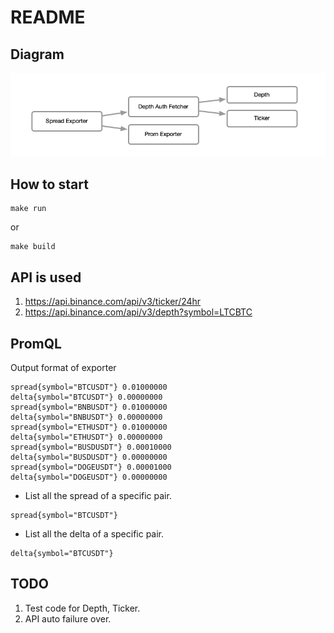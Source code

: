 # README

## Diagram

![](https://raw.githubusercontent.com/hlxwell/binance-spread-exporter/master/docs/diagram.png)

## How to start

```
make run
```

or

```
make build 
```

## API is used

1. https://api.binance.com/api/v3/ticker/24hr
2. https://api.binance.com/api/v3/depth?symbol=LTCBTC

## PromQL

Output format of exporter

```
spread{symbol="BTCUSDT"} 0.01000000 
delta{symbol="BTCUSDT"} 0.00000000 
spread{symbol="BNBUSDT"} 0.01000000 
delta{symbol="BNBUSDT"} 0.00000000 
spread{symbol="ETHUSDT"} 0.01000000 
delta{symbol="ETHUSDT"} 0.00000000 
spread{symbol="BUSDUSDT"} 0.00010000 
delta{symbol="BUSDUSDT"} 0.00000000 
spread{symbol="DOGEUSDT"} 0.00001000 
delta{symbol="DOGEUSDT"} 0.00000000
```

- List all the spread of a specific pair.
```
spread{symbol="BTCUSDT"}
```

- List all the delta of a specific pair.
```
delta{symbol="BTCUSDT"}
```

## TODO

1. Test code for Depth, Ticker.
2. API auto failure over.
